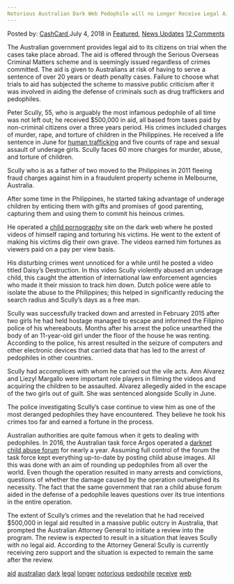 ```yaml
---
Notorious Australian Dark Web Pedophile will no Longer Receive Legal Aid
---
```

<article class="post-listing post-26202 post type-post status-publish format-standard has-post-thumbnail hentry 
 tag-aid tag-australian tag-dark tag-legal tag-longer tag-notorious tag-pedophile tag-receive tag-web">
<div class="post-inner">
<span>Posted by: <a href="https://www.deepdotweb.com/author/cashcard/" title="">CashCard </a></span>
<span>July 4, 2018</span>
<span>in <a href="https://www.deepdotweb.com/category/deepdot-news/" rel="category tag">Featured</a>, <a href="https://www.deepdotweb.com/category/news-updates/" rel="category tag">News Updates</a></span>
<span><a href="https://www.deepdotweb.com/2018/07/04/notorious-australian-dark-web-pedophile-will-no-longer-receive-legal-aid/#comments">12 Comments</a></span>


<p><a id="post-26202-_gjdgxs"></a> The Australian government provides legal aid to its citizens on trial when the cases take place abroad. The aid is offered through the Serious Overseas Criminal Matters scheme and is seemingly issued regardless of crimes committed. The aid is given to Australians at risk of having to serve a sentence of over 20 years or death penalty cases. Failure to choose what trials to aid has subjected the scheme to massive public criticism after it was involved in aiding the defense of criminals such as drug traffickers and pedophiles.</p>
<p>Peter Scully, 55, who is arguably the most infamous pedophile of all time was not left out; he received $500,000 in aid, all based from taxes paid by non-criminal citizens over a three years period. His crimes included charges of murder, rape, and torture of children in the Philippines. He received a life sentence in June for <a href="https://www.deepdotweb.com/?s=human+trafficking">human trafficking</a> and five counts of rape and sexual assault of underage girls. Scully faces 60 more charges for murder, abuse, and torture of children.</p>
<p>Scully who is as a father of two moved to the Philippines in 2011 fleeing fraud charges against him in a fraudulent property scheme in Melbourne, Australia.</p>
<p>After some time in the Philippines, he started taking advantage of underage children by enticing them with gifts and promises of good parenting, capturing them and using them to commit his heinous crimes.</p>
<p>He operated a <a href="https://www.deepdotweb.com/?s=child+pornography">child pornography</a> site on the dark web where he posted videos of himself raping and torturing his victims. He went to the extent of making his victims dig their own grave. The videos earned him fortunes as viewers paid on a pay per view basis.</p>
<p>His disturbing crimes went unnoticed for a while until he posted a video titled Daisy’s Destruction. In this video Scully violently abused an underage child, this caught the attention of international law enforcement agencies who made it their mission to track him down. Dutch police were able to isolate the abuse to the Philippines; this helped in significantly reducing the search radius and Scully’s days as a free man.</p>
<p>Scully was successfully tracked down and arrested in February 2015 after two girls he had held hostage managed to escape and informed the Filipino police of his whereabouts. Months after his arrest the police unearthed the body of an 11-year-old girl under the floor of the house he was renting. According to the police, his arrest resulted in the seizure of computers and other electronic devices that carried data that has led to the arrest of pedophiles in other countries.</p>
<p>Scully had accomplices with whom he carried out the vile acts. Ann Alvarez and Liezyl Margallo were important role players in filming the videos and acquiring the children to be assaulted. Alvarez allegedly aided in the escape of the two girls out of guilt. She was sentenced alongside Scully in June.</p>
<p>The police investigating Scully’s case continue to view him as one of the most deranged pedophiles they have encountered. They believe he took his crimes too far and earned a fortune in the process.</p>
<p>Australian authorities are quite famous when it gets to dealing with pedophiles. In 2016, the Australian task force Argos operated a <a href="https://www.deepdotweb.com/2017/10/16/task-force-argos-operated-darknet-child-abuse-forum-11-months/">darknet child abuse forum</a> for nearly a year. Assuming full control of the forum the task force kept everything up-to-date by posting child abuse images. All this was done with an aim of rounding up pedophiles from all over the world. Even though the operation resulted in many arrests and convictions, questions of whether the damage caused by the operation outweighed its necessity. The fact that the same government that ran a child abuse forum aided in the defense of a pedophile leaves questions over its true intentions in the entire operation.</p>
<p>The extent of Scully’s crimes and the revelation that he had received $500,000 in legal aid resulted in a massive public outcry in Australia, that prompted the Australian Attorney General to initiate a review into the program. The review is expected to result in a situation that leaves Scully with no legal aid. According to the Attorney General Scully is currently receiving zero support and the situation is expected to remain the same after the review.</p>
</div>
<a href="https://www.deepdotweb.com/tag/aid/" rel="tag">aid</a> <a href="https://www.deepdotweb.com/tag/australian/" rel="tag">australian</a> <a href="https://www.deepdotweb.com/tag/dark/" rel="tag">dark</a> <a href="https://www.deepdotweb.com/tag/legal/" rel="tag">legal</a> <a href="https://www.deepdotweb.com/tag/longer/" rel="tag">longer</a> <a href="https://www.deepdotweb.com/tag/notorious/" rel="tag">notorious</a> <a href="https://www.deepdotweb.com/tag/pedophile/" rel="tag">pedophile</a> <a href="https://www.deepdotweb.com/tag/receive/" rel="tag">receive</a> <a href="https://www.deepdotweb.com/tag/web/" rel="tag">web</a></span> <span style="display:none" class="updated">2018-07-04<a href="https://www.deepdotweb.com/author/cashcard/" title="Posts by CashCard" rel="author">CashCard</a></strong></div>

